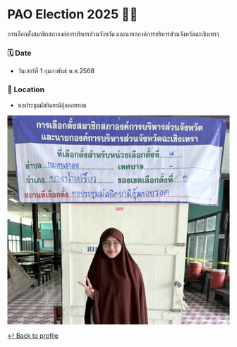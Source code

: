 # PAO Election 2025 ✍🏻

การเลือกตั้งสมาชิกสภาองค์การบริหารส่วนจังหวัด และนายกองค์การบริหารส่วนจังหวัดฉะเชิงเทรา

### 🗓️ Date 
- วันเสาร์ที่ 1 กุมภาพันธ์ พ.ศ.2568

### 📍 Location 
- หอประชุมมัสยิดยามิอุ้ลคอยรอต

![img](img/election.jpg)

 [↩️ Back to profile](README.md)
